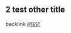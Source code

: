 <a id='x-28MGL-PAX-TEST-3A-3A-40TEST-OTHER-20MGL-PAX-3ASECTION-29'></a>

## 2 test other title

backlink [`@TEST`][a755]

  [a755]: ../test.md#x-28MGL-PAX-TEST-3A-3A-40TEST-20MGL-PAX-3ASECTION-29 "MGL-PAX-TEST::@TEST"
